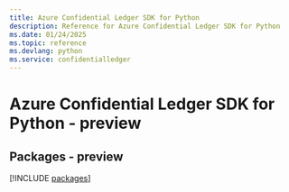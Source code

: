 ```yaml
---
title: Azure Confidential Ledger SDK for Python
description: Reference for Azure Confidential Ledger SDK for Python
ms.date: 01/24/2025
ms.topic: reference
ms.devlang: python
ms.service: confidentialledger
---
```

# Azure Confidential Ledger SDK for Python - preview
## Packages - preview
[!INCLUDE [packages](confidential-ledger-index.md)]